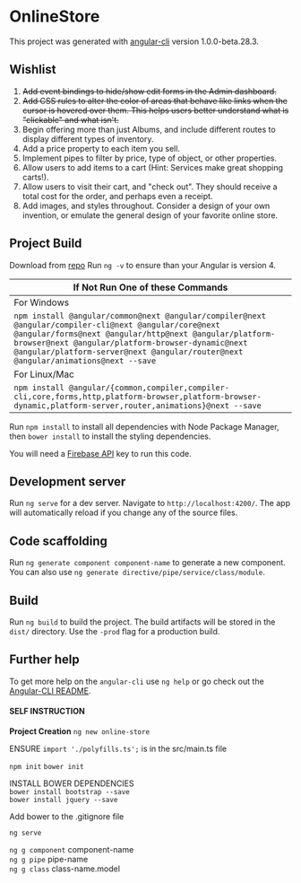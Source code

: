 # OnlineStore

This project was generated with [angular-cli](https://github.com/angular/angular-cli) version 1.0.0-beta.28.3.

## Wishlist

1.  ~~Add event bindings to hide/show edit forms in the Admin dashboard.~~
2.  ~~Add CSS rules to alter the color of areas that behave like links when the cursor is hovered over them. This helps users better understand what is "clickable" and what isn't.~~
3.  Begin offering more than just Albums, and include different routes to display different types of inventory.
4.  Add a price property to each item you sell.
5.  Implement pipes to filter by price, type of object, or other properties.
6.  Allow users to add items to a cart (Hint: Services make great shopping carts!).
7.  Allow users to visit their cart, and "check out". They should receive a total cost for the order, and perhaps even a receipt.
8.  Add images, and styles throughout. Consider a design of your own invention, or emulate the general design of your favorite online store.

## Project Build
Download from [repo](https://github.com/GrapeSalad/online-store-test.git)
Run `ng -v` to ensure than your Angular is version 4.

| If Not Run One of these Commands |
| --- |
| For Windows |
|`npm install @angular/common@next @angular/compiler@next @angular/compiler-cli@next @angular/core@next @angular/forms@next @angular/http@next @angular/platform-browser@next @angular/platform-browser-dynamic@next @angular/platform-server@next @angular/router@next @angular/animations@next --save` |
| For Linux/Mac |
|`npm install @angular/{common,compiler,compiler-cli,core,forms,http,platform-browser,platform-browser-dynamic,platform-server,router,animations}@next --save` |

Run `npm install` to install all dependencies with Node Package Manager, then `bower install` to install the styling dependencies.

You will need a [Firebase API](https://firebase.google.com/) key to run this code.

## Development server
Run `ng serve` for a dev server. Navigate to `http://localhost:4200/`. The app will automatically reload if you change any of the source files.

## Code scaffolding

Run `ng generate component component-name` to generate a new component. You can also use `ng generate directive/pipe/service/class/module`.

## Build

Run `ng build` to build the project. The build artifacts will be stored in the `dist/` directory. Use the `-prod` flag for a production build.

## Further help

To get more help on the `angular-cli` use `ng help` or go check out the [Angular-CLI README](https://github.com/angular/angular-cli/blob/master/README.md).


#### SELF INSTRUCTION

**Project Creation**
`ng new online-store`

ENSURE `import './polyfills.ts';` is in the src/main.ts file

`npm init`
`bower init`

INSTALL BOWER DEPENDENCIES <br>
`bower install bootstrap --save` <br>
`bower install jquery --save`

Add bower to the .gitignore file

`ng serve`

`ng g component` component-name <br>
`ng g pipe` pipe-name <br>
`ng g class` class-name.model
